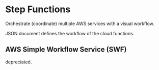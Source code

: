 # Step Functions

Orchestrate (coordinate) multiple AWS services with a visual workflow.

JSON document defines the workflow of the cloud functions.

## AWS Simple Workflow Service (SWF)

depreciated.